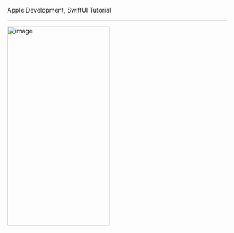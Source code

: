 Apple Development, SwiftUI Tutorial

---

<img width="235" height="457" alt="image" src="https://github.com/user-attachments/assets/9485d132-919b-437b-baa5-aabdd6b6a462" />

